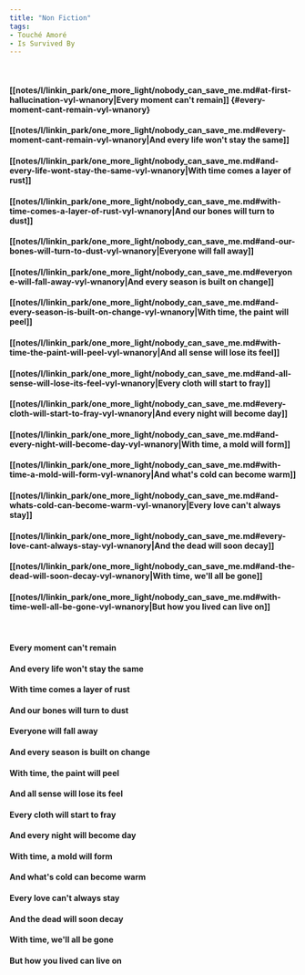 ```yaml
---
title: "Non Fiction"
tags:
- Touché Amoré
- Is Survived By
---
```

&nbsp;
#### [[notes/l/linkin_park/one_more_light/nobody_can_save_me.md#at-first-hallucination-vyl-wnanory|Every moment can't remain]] {#every-moment-cant-remain-vyl-wnanory}
#### [[notes/l/linkin_park/one_more_light/nobody_can_save_me.md#every-moment-cant-remain-vyl-wnanory|And every life won't stay the same]]
#### [[notes/l/linkin_park/one_more_light/nobody_can_save_me.md#and-every-life-wont-stay-the-same-vyl-wnanory|With time comes a layer of rust]]
#### [[notes/l/linkin_park/one_more_light/nobody_can_save_me.md#with-time-comes-a-layer-of-rust-vyl-wnanory|And our bones will turn to dust]]
#### [[notes/l/linkin_park/one_more_light/nobody_can_save_me.md#and-our-bones-will-turn-to-dust-vyl-wnanory|Everyone will fall away]]
#### [[notes/l/linkin_park/one_more_light/nobody_can_save_me.md#everyone-will-fall-away-vyl-wnanory|And every season is built on change]]
#### [[notes/l/linkin_park/one_more_light/nobody_can_save_me.md#and-every-season-is-built-on-change-vyl-wnanory|With time, the paint will peel]]
#### [[notes/l/linkin_park/one_more_light/nobody_can_save_me.md#with-time-the-paint-will-peel-vyl-wnanory|And all sense will lose its feel]]
#### [[notes/l/linkin_park/one_more_light/nobody_can_save_me.md#and-all-sense-will-lose-its-feel-vyl-wnanory|Every cloth will start to fray]]
#### [[notes/l/linkin_park/one_more_light/nobody_can_save_me.md#every-cloth-will-start-to-fray-vyl-wnanory|And every night will become day]]
#### [[notes/l/linkin_park/one_more_light/nobody_can_save_me.md#and-every-night-will-become-day-vyl-wnanory|With time, a mold will form]]
#### [[notes/l/linkin_park/one_more_light/nobody_can_save_me.md#with-time-a-mold-will-form-vyl-wnanory|And what's cold can become warm]]
#### [[notes/l/linkin_park/one_more_light/nobody_can_save_me.md#and-whats-cold-can-become-warm-vyl-wnanory|Every love can't always stay]]
#### [[notes/l/linkin_park/one_more_light/nobody_can_save_me.md#every-love-cant-always-stay-vyl-wnanory|And the dead will soon decay]]
#### [[notes/l/linkin_park/one_more_light/nobody_can_save_me.md#and-the-dead-will-soon-decay-vyl-wnanory|With time, we'll all be gone]]
#### [[notes/l/linkin_park/one_more_light/nobody_can_save_me.md#with-time-well-all-be-gone-vyl-wnanory|But how you lived can live on]]
&nbsp;
#### Every moment can't remain
#### And every life won't stay the same
#### With time comes a layer of rust
#### And our bones will turn to dust
#### Everyone will fall away
#### And every season is built on change
#### With time, the paint will peel
#### And all sense will lose its feel
#### Every cloth will start to fray
#### And every night will become day
#### With time, a mold will form
#### And what's cold can become warm
#### Every love can't always stay
#### And the dead will soon decay
#### With time, we'll all be gone
#### But how you lived can live on
